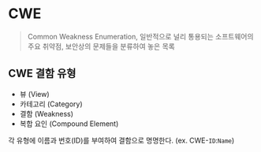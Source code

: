 # CWE

> Common Weakness Enumeration, 일반적으로 널리 통용되는 소프트웨어의 주요 취약점, 보안상의 문제들을 분류하여 놓은 목록

## CWE 결함 유형

- 뷰 (View)
- 카테고리 (Category)
- 결함 (Weakness)
- 복합 요인 (Compound Element)

각 유형에 이름과 번호(ID)를 부여하여 결함으로 명명한다.
(ex. CWE-`ID`:`Name`)
